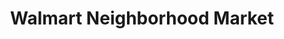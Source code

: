 ---
title: "Walmart Neighborhood Market"
url: /fort-worth/walmart-neighborhood-market-west-berry-street/
shop: supermarket
---